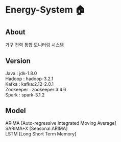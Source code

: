 # Energy-System 🏠

## About
가구 전력 통합 모니터링 시스템

## Version

Java : jdk-1.8.0 <br>
Hadoop : hadoop-3.2.1 <br>
Kafka : kafka:2.12-2.0.1 <br>
Zookeeper : zookeeper:3.4.6 <br>
Spark : spark-3.1.2 <br>

## Model 
ARIMA [Auto-regressive Integrated Moving Average] <br>
SARIMA+X [Seasonal ARIMA] <br>
LSTM [Long Short Term Memory]<br>
